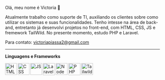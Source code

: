Olá, meu nome é Victoria 👋

Atualmente trabalho como suporte de TI, auxiliando os clientes sobre como utilizar os sistemas e suas funcionalidades. Tenho intesse na área de back-and, entretanto já desenvolvi projetos no front-end, com HTML, CSS, JS e fremework TailWild. No presente momento, estudo PHP e Laravel.  

Para contato: victoriapiassa2@gmail.com

---
**Linguagens e Frameworks**
<div>
<img 
  title="HTML"
  align="left"
  width="38px"
  style="padding-right: 10 px;"
  src="https://cdn.jsdelivr.net/gh/devicons/devicon@latest/icons/html5/html5-original.svg" />

<img
  title="CSS"
  align="left"
  width="38px"
  style="padding-right: 10 px;"
  src="https://cdn.jsdelivr.net/gh/devicons/devicon@latest/icons/css3/css3-original.svg" />

<img 
  title="JS"
  align="left"
  width="38px"
  style="padding-right: 10 px;"
  src="https://cdn.jsdelivr.net/gh/devicons/devicon@latest/icons/javascript/javascript-original.svg" />

<img 
  title="Laravel"
  align="left"
  width="39px"
  style="padding-right: 10 px;"  
  src="https://cdn.jsdelivr.net/gh/devicons/devicon@latest/icons/laravel/laravel-original.svg" />
  
<img  
  title="Node"
  align="left"
  width="38px"
  style="padding-right: 10 px;"
  src="https://cdn.jsdelivr.net/gh/devicons/devicon@latest/icons/nodejs/nodejs-original-wordmark.svg" />
 
<img 
  title="PHP"
  align="left"
  width="39px"
  style="padding-right: 10 px;"
  src="https://cdn.jsdelivr.net/gh/devicons/devicon@latest/icons/php/php-original.svg" />
  
 
<img
  title="Tailwild"
  align="left"
  width="38px"
  style="padding-right: 10 px;"
  src="https://cdn.jsdelivr.net/gh/devicons/devicon@latest/icons/tailwindcss/tailwindcss-original.svg" />

  

</div>


  
